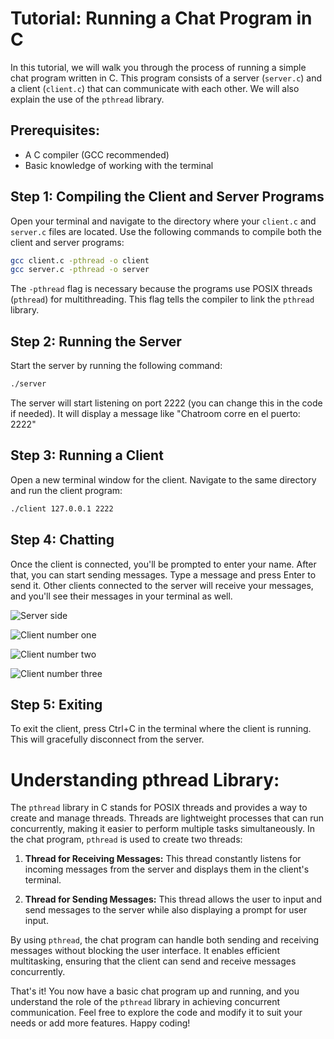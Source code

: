 # **Tutorial: Running a Chat Program in C**

In this tutorial, we will walk you through the process of running a simple chat program written in C. This program consists of a server (`server.c`) and a client (`client.c`) that can communicate with each other. We will also explain the use of the `pthread` library.

## **Prerequisites:**
- A C compiler (GCC recommended)
- Basic knowledge of working with the terminal

## **Step 1: Compiling the Client and Server Programs**

Open your terminal and navigate to the directory where your `client.c` and `server.c` files are located. Use the following commands to compile both the client and server programs:

```bash
gcc client.c -pthread -o client
gcc server.c -pthread -o server
```

The `-pthread` flag is necessary because the programs use POSIX threads (`pthread`) for multithreading. This flag tells the compiler to link the `pthread` library.

## **Step 2: Running the Server**

Start the server by running the following command:

```bash
./server
```

The server will start listening on port 2222 (you can change this in the code if needed). It will display a message like "Chatroom corre en el puerto: 2222"

## **Step 3: Running a Client**

Open a new terminal window for the client. Navigate to the same directory and run the client program:

```bash
./client 127.0.0.1 2222
```

## **Step 4: Chatting**

Once the client is connected, you'll be prompted to enter your name. After that, you can start sending messages. Type a message and press Enter to send it. Other clients connected to the server will receive your messages, and you'll see their messages in your terminal as well.

![Server side](https://lh3.googleusercontent.com/u/3/drive-viewer/AITFw-wRLeOAVUAq19fX1KjQAYgo0veiiXmgtrWBufqSoDIhyYZaU1blxgoWZJlFjy2Wp6730ahgIlGwny7mNR7F7JznTCm9Bg=w1920-h937)

![Client number one](https://lh3.googleusercontent.com/u/3/drive-viewer/AITFw-wNotdquhggyVL1m_pzNBSjzp4olXfOcftRZCJCukHhcjaWgPSf8SFKMnZIP77cRZ_HIleWe6qGck6qtTnRQvNAc-fOSg=w1920-h937)

![Client number two](https://lh3.googleusercontent.com/u/3/drive-viewer/AITFw-xVCheUaq3m3gM3icusvz2MKg0b1V1L2iwDcjlXe8efoXetavdK-xZPr5liIzne66UFYPUBXubtzQm8GCBCAG0xVTLP=w1920-h937)

![Client number three](https://lh3.googleusercontent.com/u/3/drive-viewer/AITFw-yl_6D_7lfl16EuuVPB9DFmlHiM37ELigj6EiafsJKbi6ou6yn14f1qAPr3QhYwtVP5ALwRim-eabo2g161Vv_OijFV=w1920-h937)

## **Step 5: Exiting**

To exit the client, press Ctrl+C in the terminal where the client is running. This will gracefully disconnect from the server.

# **Understanding pthread Library:**

The `pthread` library in C stands for POSIX threads and provides a way to create and manage threads. Threads are lightweight processes that can run concurrently, making it easier to perform multiple tasks simultaneously. In the chat program, `pthread` is used to create two threads:

1. **Thread for Receiving Messages:** This thread constantly listens for incoming messages from the server and displays them in the client's terminal.

2. **Thread for Sending Messages:** This thread allows the user to input and send messages to the server while also displaying a prompt for user input.

By using `pthread`, the chat program can handle both sending and receiving messages without blocking the user interface. It enables efficient multitasking, ensuring that the client can send and receive messages concurrently.

That's it! You now have a basic chat program up and running, and you understand the role of the `pthread` library in achieving concurrent communication. Feel free to explore the code and modify it to suit your needs or add more features. Happy coding!

